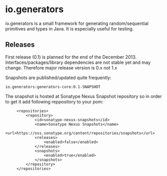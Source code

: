 io.generators
==========

io.generators is a small framework for generating random/sequential primitives and types in Java. 
It is especially useful for testing.

Releases
-------------
First release (0.1) is planned for the end of the December 2013. Interfaces/packages/library dependencies are not stable yet and may change. Therefore major release version is 0.x not 1.x

Snapshots are published/updated quite frequently: 

    io.generators:generators-core:0.1-SNAPSHOT

The snapshot is hosted at Sonatype Nexus Snapshot repository so in order to get it add following reppository to your pom:

         <repositories>
             <repository>
                 <id>sonatype-nexus-snapshots</id>
                 <name>Sonatype Nexus Snapshots</name>
                 <url>https://oss.sonatype.org/content/repositories/snapshots</url>
                 <releases>
                     <enabled>false</enabled>
                 </releases>
                 <snapshots>
                     <enabled>true</enabled>
                 </snapshots>
             </repository>
         </repositories>
